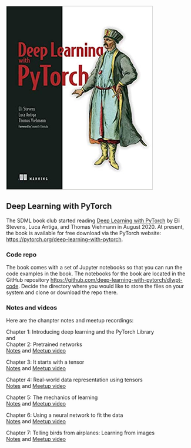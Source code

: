 ![](./images/deep-learning-with-pytorch.jpg)
## Deep Learning with PyTorch

The SDML book club started reading [Deep Learning with PyTorch](https://www.manning.com/books/deep-learning-with-pytorch)
by Eli Stevens, Luca Antiga, and Thomas Viehmann in August 2020.
At present, the book is available for free download via the PyTorch website:  <https://pytorch.org/deep-learning-with-pytorch>.

### Code repo
The book comes with a set of Jupyter notebooks so that you can run the code examples in the book.
The notebooks for the book are located in the GitHub repository <https://github.com/deep-learning-with-pytorch/dlwpt-code>.
Decide the directory where you would like to store the files on your system and clone or download the repo there.

### Notes and videos
Here are the chanpter notes and meetup recordings:

Chapter 1:  Introducing deep learning and the PyTorch Library 
<br>
    and
<br>
Chapter 2:  Pretrained networks
<br>
[Notes](https://docs.google.com/document/d/12jqtppoPHc0xOY1OvaDGiRDYYVJqvobK-X2YzZt8cb0/edit?usp=sharing) and [Meetup video]()

Chapter 3:  It starts with a tensor
<br>
[Notes](https://docs.google.com/document/d/1KD6c9zaYn7Vt0Km1audrbuWTtuzIyRzXULNl9aWNlww/edit?usp=sharing) and [Meetup video]()

Chapter 4:  Real-world data representation using tensors
<br>
[Notes](https://docs.google.com/document/d/1IstUFzVvKAjl9lWW_IlCMFbDaKOZOgH5QYr2j9huVE0/edit?usp=sharing) and [Meetup video]()

Chapter 5:  The mechanics of learning
<br>
[Notes]() and [Meetup video]()

Chapter 6:  Using a neural network to fit the data
<br>
[Notes](https://docs.google.com/document/d/1gr80jeEYuJqg2OlHkJjp1892yy9xSp-gvcbTRzv1TMI/edit?usp=sharing) and [Meetup video]()

Chapter 7:  Telling birds from airplanes: Learning from images
<br>
[Notes](https://docs.google.com/document/d/1VCuxxpdWF441QnsZMWNISpTxAIJqMG_S7JXbJGOYiRI/edit?usp=sharing) and [Meetup video]()

<br>
<br>
